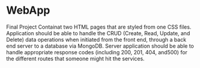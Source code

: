 # WebApp

Final Project Containat two HTML pages that are styled from one CSS files. Application should be able to handle the CRUD (Create, Read, Update, and Delete) data operations when initiated from the front end, through a back end server to a database via MongoDB. Server application should be able to handle appropriate response codes (including 200, 201, 404, and500) for the different routes that someone might hit the services.
